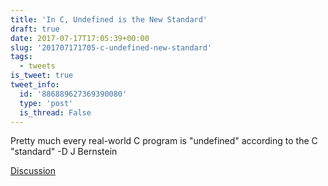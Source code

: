 ```yaml
---
title: 'In C, Undefined is the New Standard'
draft: true
date: 2017-07-17T17:05:39+00:00
slug: '201707171705-c-undefined-new-standard'
tags:
  - tweets
is_tweet: true
tweet_info:
  id: '886889627369390080'
  type: 'post'
  is_thread: False
---
```




Pretty much every real-world C 
program is "undefined" according to the C "standard" -D J Bernstein

[Discussion](https://x.com/sytelus/status/886889627369390080)
